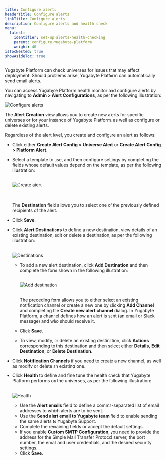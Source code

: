 ```yaml
---
title: Configure alerts
headerTitle: Configure alerts
linkTitle: Configure alerts
description: Configure alerts and health check
menu:
  latest:
    identifier: set-up-alerts-health-checking
    parent: configure-yugabyte-platform
    weight: 40
isTocNested: true
showAsideToc: true
---
```


Yugabyte Platform can check universes for issues that may affect deployment. Should problems arise, Yugabyte Platform can automatically send email alerts.

You can access Yugabyte Platform health monitor and configure alerts by navigating to **Admin > Alert Configurations**, as per the following illustration:

![Configure alerts](/images/yp/config-alerts1.png)

The **Alert Creation** view allows you to create new alerts for specific universes or for your instance of Yugabyte Platform, as well as configure or delete existing alerts.

Regardless of the alert level, you create and configure an alert as follows: 

- Click either **Create Alert Config > Universe Alert** or **Create Alert Config > Platform Alert**.  

- Select a template to use, and then configure settings by completing the fields whose default values depend on the template, as per the following illustration: <br><br>

  ![Create alert](/images/yp/config-alerts2.png)

  <br><br>The **Destination** field allows you to select one of the previously defined recipients of the alert. 

- Click **Save**.

- Click **Alert Destinations** to define a new destination, view details of an existing destination, edit or delete a destination, as per the following illustration: <br><br>

  ![Destinations](/images/yp/config-alerts3.png)
  - To add a new alert destination, click **Add Destination** and then complete the form shown in the following illustration:<br><br>

    ![Add destination](/images/yp/config-alerts4.png)

    <br>The preceding form allows you to either select an existing notification channel or create a new one by clicking **Add Channel** and completing the **Create new alert channel** dialog. In Yugabyte Platform, a channel defines how an alert is sent (an email or Slack message) and who should receive it.

  - Click **Save**.

  - To view, modify, or delete an existing destination, click **Actions** corresponding to this destination and then select either **Details**, **Edit Destination**, or **Delete Destination**.

- Click **Notification Channels** if you need to create a new channel, as well as modify or delete an existing one.

- Click **Health** to define and fine tune the health check that Yugabyte Platform performs on the universes, as per the following illustration:<br><br>

  ![Health](/images/yp/config-alerts5.png)
  - Use the **Alert emails** field to define a comma-separated list of email addresses to which alerts are to be sent.
  - Use the **Send alert email to Yugabyte team** field to enable sending the same alerts to Yugabyte Support.
  - Complete the remaining fields or accept the default settings.
  - If you enable **Custom SMTP Configuration**, you need to provide the address for the Simple Mail Transfer Protocol server, the port number, the email and user credentials, and the desired security settings.
  - Click **Save**.


